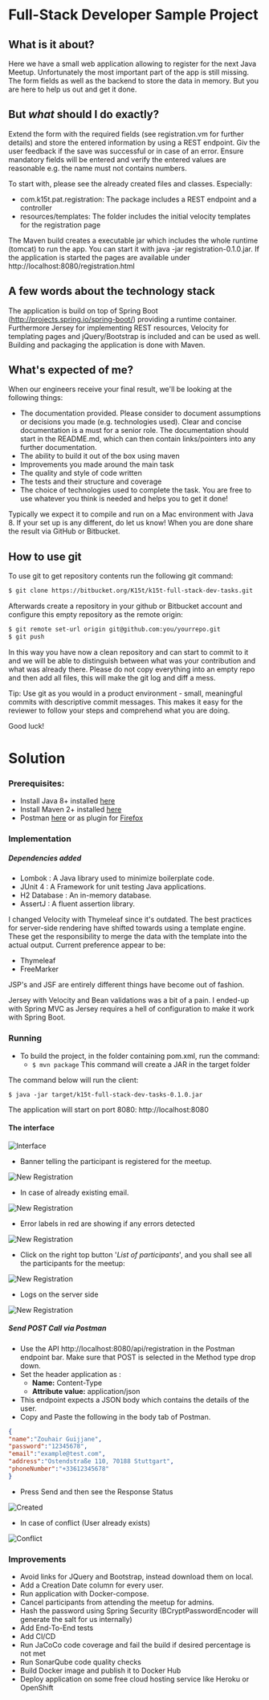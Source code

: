 # Full-Stack Developer Sample Project


## What is it about?
Here we have a small web application allowing to register for the next Java Meetup.
Unfortunately the most important part of the app is still missing. The form 
fields as well as the backend to store the data in memory. But you are here to 
help us out and get it done.
 
## But *what* should I do exactly?
Extend the form with the required fields (see registration.vm for further details) and 
store the entered information by using a REST endpoint. Giv the user feedback if the
save was successful or in case of an error. Ensure mandatory fields will be entered
and verify the entered values are reasonable e.g. the name must not contains numbers.

To start with, please see the already created files and classes. Especially:

* com.k15t.pat.registration: The package includes a REST endpoint and a controller
* resources/templates: The folder includes the initial velocity templates for the registration page 

The Maven build creates a executable jar which includes the whole runtime (tomcat) to run the app.
You can start it with java -jar registration-0.1.0.jar. If the application is started the pages are
available under http://localhost:8080/registration.html

## A few words about the technology stack
The application is build on top of Spring Boot (http://projects.spring.io/spring-boot/) providing a runtime container. 
Furthermore Jersey for implementing REST resources, Velocity for templating pages and jQuery/Bootstrap is included and 
can be used as well. Building and packaging the application is done with Maven. 

## What's expected of me?
When our engineers receive your final result, we'll be looking at the following things:

* The documentation provided. Please consider to document assumptions or decisions you made (e.g. technologies used). Clear and concise documentation is a must for a senior role. The documentation should start in the README.md, which can then contain links/pointers into any further documentation.
* The ability to build it out of the box using maven
* Improvements you made around the main task
* The quality and style of code written
* The tests and their structure and coverage
* The choice of technologies used to complete the task. You are free to use whatever you think is needed and helps you to get it done!

Typically we expect it to compile and run on a Mac environment with Java 8. If your set up is any different, do let us know!
When you are done share the result via GitHub or Bitbucket.

## How to use git ##

To use git to get repository contents run the following git command:

```bash
$ git clone https://bitbucket.org/K15t/k15t-full-stack-dev-tasks.git
```

Afterwards create a repository in your github or Bitbucket account and configure this empty repository as the remote origin:

```bash
$ git remote set-url origin git@github.com:you/yourrepo.git
$ git push
```
In this way you have now a clean repository and can start to commit to it and we will be able to distinguish between what was your contribution and what was already there. Please do not copy everything into an empty repo and then add all files, this will make the git log and diff a mess.

Tip: Use git as you would in a product environment - small, meaningful commits with descriptive commit messages. This makes it easy for the reviewer to follow your steps and comprehend what you are doing.

Good luck!

# Solution
### Prerequisites:
- Install Java 8+ installed [here](https://www.oracle.com/java/technologies/javase-downloads.html)
- Install Maven 2+ installed [here](https://maven.apache.org/install.html)
- Postman [here](https://www.getpostman.com/downloads/) or as plugin for [Firefox](https://addons.mozilla.org/fr/firefox/addon/restclient/)

### Implementation
##### Dependencies added
* Lombok : A Java library used to minimize boilerplate code.
* JUnit 4 : A Framework for unit testing Java applications.
* H2 Database : An in-memory database.
* AssertJ : A fluent assertion library.

I changed Velocity with Thymeleaf since it's outdated.
The best practices for server-side rendering have shifted towards using a template engine. These get the responsibility to merge the data with the template into the actual output.
Current preference appear to be:
- Thymeleaf
- FreeMarker

JSP's and JSF are entirely different things have become out of fashion.

Jersey with Velocity and Bean validations was a bit of a pain. 
I ended-up with Spring MVC as Jersey requires a hell of configuration to make it work with Spring Boot.
 
### Running
- To build the project, in the folder containing pom.xml, run the command:
    - ```$ mvn package``` This command will create a JAR in the target folder

The command below will run the client:
```
$ java -jar target/k15t-full-stack-dev-tasks-0.1.0.jar
```

The application will start on port 8080: http://localhost:8080

#### The interface
![Interface](./screenshots/Interface.png) 

- Banner telling the participant is registered for the meetup.

![New Registration](./screenshots/new_registration.png)

- In case of already existing email.

![New Registration](./screenshots/user_already_exist.png)

- Error labels in red are showing if any errors detected

![New Registration](./screenshots/errors.png)

- Click on the right top button '*List of participants*', and you shall see all the participants for the meetup:

![New Registration](./screenshots/list_participants.png)

- Logs on the server side 

![New Registration](./screenshots/Logs.jpg)

##### Send POST Call via Postman
- Use the API http://localhost:8080/api/registration in the Postman endpoint bar. Make sure that POST is selected in the Method type drop down.
- Set the header application as : 
    - **Name:** Content-Type
    - **Attribute value:** application/json
- This endpoint expects a JSON body which contains the details of the user. 
- Copy and Paste the following in the body tab of Postman.

```json
{
"name":"Zouhair Guijjane",
"password":"12345678",
"email":"example@test.com",
"address":"Ostendstraße 110, 70188 Stuttgart",
"phoneNumber":"+33612345678"
}
```
- Press Send and then see the Response Status

![Created](./screenshots/Postman_201.jpg)
- In case of conflict (User already exists)

![Conflict](./screenshots/Postman_409.jpg)

### Improvements

- Avoid links for JQuery and Bootstrap, instead download them on local.
- Add a Creation Date column for every user.
- Run application with Docker-compose.
- Cancel participants from attending the meetup for admins.
- Hash the password using Spring Security (BCryptPasswordEncoder will generate the salt for us internally)
- Add End-To-End tests
- Add CI/CD
- Run JaCoCo code coverage and fail the build if desired percentage is not met
- Run SonarQube code quality checks
- Build Docker image and publish it to Docker Hub
- Deploy application on some free cloud hosting service like Heroku or OpenShift
